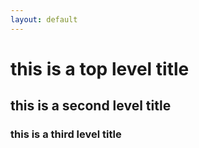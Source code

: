 ```yaml
---
layout: default
---
```


# this is a top level title

## this is a second level title

### this is a third level title